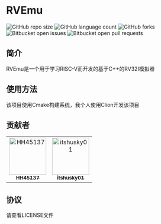 # RVEmu

![GitHub repo size](https://img.shields.io/github/repo-size/HH45137/RVEmu?style=for-the-badge)
![GitHub language count](https://img.shields.io/github/languages/count/HH45137/RVEmu?style=for-the-badge)
![GitHub forks](https://img.shields.io/github/forks/HH45137/RVEmu?style=for-the-badge)
![Bitbucket open issues](https://img.shields.io/bitbucket/issues/HH45137/RVEmu?style=for-the-badge)
![Bitbucket open pull requests](https://img.shields.io/bitbucket/pr-raw/HH45137/RVEmu?style=for-the-badge)

## 简介

RVEmu是一个用于学习RISC-V而开发的基于C++的RV32I模拟器

## 使用方法

该项目使用Cmake构建系统，我个人使用Clion开发该项目

## 贡献者

<table>
  <tr>
    <td align="center">
      <a href="#" title="Profile link">
        <img src="https://avatars.githubusercontent.com/u/52552476?v=4" width="100px;" alt="HH45137"/><br>
        <sub>
          <b>HH45137</b>
        </sub>
      </a>
    </td>
    <td align="center">
      <a href="#" title="Profile link">
        <img src="https://avatars.githubusercontent.com/u/79142465?v=4" width="100px;" alt="itshusky01"/><br>
        <sub>
          <b>itshusky01</b>
        </sub>
      </a>
    </td>
  </tr>
</table>

## 协议

请查看LICENSE文件
